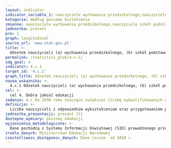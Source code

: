 ```yaml
---
layout: indicator
indicator_variable_1: nauczyciele wychowania przedszkolnego,nauczyciele szkół podstawowych,nauczyciele szkół gimnazjalnych,nauczyciele szkół ponadgimnazjalnych (bez policealnych)
kategorie: Według poziomu kształcenia
zmienne: nauczyciele wychowania przedszkolnego,nauczyciele szkół podstawowych,nauczyciele szkół gimnazjalnych,nauczyciele szkół ponadgimnazjalnych (bez policealnych)
jednostka: procent
pre: 1
graph: longitudinal
source_url: 'www.stat.gov.pl'
title: >-
  Odsetek nauczycieli (a) wychowania przedszkolnego, (b) szkół podstawowych, (c) gimnazjów i (d) szkół ponadgimnazjalnych (bez policealnych) z odpowiednim wykształceniem oraz przygotowaniem pedagogicznym, pozwalającym nauczać na danym poziomie edukacji
permalink: /statistics_glob/4-c-1/
sdg_goal: 4
indicator: 4.c.1
target_id: '4.c.1'
graph_title: Odsetek nauczycieli (a) wychowania przedszkolnego, (b) szkół podstawowych, (c) gimnazjów i (d) szkół ponadgimnazjalnych (bez policealnych) z odpowiednim wykształceniem oraz przygotowaniem pedagogicznym, pozwalającym nauczać na danym poziomie edukacji
nazwa_wskaznika: >-
  4.c.1 Odsetek nauczycieli (a) wychowania przedszkolnego, (b) szkół podstawowych, (c) gimnazjów i (d) szkół ponadgimnazjalnych (bez policealnych) z odpowiednim wykształceniem oraz przygotowaniem pedagogicznym, pozwalającym nauczać na danym poziomie edukacji
cel: >-
  cel 4. Dobra jakość edukacji
zadanie: 4.c Do 2030 roku znacząco zwiększyć liczbę wykwalifikowanych nauczycieli, w tym w drodze międzynarodowej współpracy w zakresie szkolenia nauczycieli w krajach rozwijających się, szczególnie w krajach najmniej rozwiniętych i małych państwach wyspiarskich
definicja: >-
  Liczba nauczycieli z odpowiednim wykształceniem oraz przygotowaniem pedagogicznym, pozwalającym nauczać na danym poziomie edukacji w stosunku do liczby wszystkich nauczycieli nauczających na danym poziomie.
jednostka_prezentacji: procent [%]
dostepne_wymiary: poziomy edukacji
wyjasnienia_metodologiczne: >-
  Dane pochodzą z Systemu Informacji Oświatowej (SIO) prowadzonego przez Ministerstwo Edukacji Narodowej. Prezentowane wartości dotyczą wyłącznie nauczycieli klasowych w placówkach/szkołach dla dzieci i młodzieży, uczących na poziomach edukacji od 0 do 3 według klasyfikacji ISCED 2011. W celu uniknięcia podwójnego liczenia, nauczyciele uczący na różnych poziomach edukacji przydzieleni są do tego poziomu, na którym pracują największą liczbę godzin. Rok referencyjny: rok 2011 r. obejmuje dane za rok szkolny 2010/2011, rok - 2012 - dane za rok szkolny 2011/2012, itd.Klasyfikacji według poziomów edukacji dokonano zgodnie z Międzynarodową Standardową Klasyfikacją Edukacji ISCED 2011, gdzie: ISCED 0: Wczesna edukacja i opieka ISCED 1: Szkolnictwo podstawowe ISCED 2: Szkolnictwo średnie I stopnia ISCED 3: Szkolnictwo średnie II stopnia ISCED 4: Szkolnictwo policealne ISCED 5, 6, 7, 8: Szkolnictwo wyższe. Przyjęte poziomy edukacji odpowiadają następującym poziomom klasyfikacji ISCED 2011: - wychowanie przedszkolne - ISCED 0 - szkoła podstawowa - ISCED 1 - szkoła gimnazjalna - ISCED 2 - szkoła ponadgimnazjalna - ISCED 3
zrodlo_danych: Ministerstwo Edukacji Narodowej
czestotliwosc_dostępnosc_danych: Dane roczne  od 2010 r.
---
```

